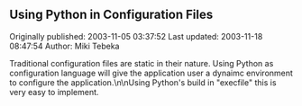 ## Using Python in Configuration Files

Originally published: 2003-11-05 03:37:52
Last updated: 2003-11-18 08:47:54
Author: Miki Tebeka

Traditional configuration files are static in their nature. Using Python as configuration language will give the application user a dynaimc environment to configure the application.\n\nUsing Python's build in "execfile" this is very easy to implement.